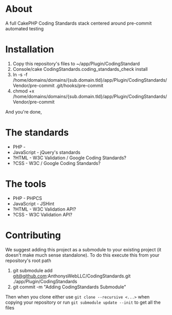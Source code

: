 # About
A full CakePHP Coding Standards stack centered around pre-commit automated testing

# Installation
1. Copy this repository's files to ~/app/Plugin/CodingStandard
1. Console/cake CodingStandards.coding_standards_check install
1. ln -s -f /home/domains/domains/{sub.domain.tld}/app/Plugin/CodingStandards/Vendor/pre-commit .git/hooks/pre-commit
1. chmod +x /home/domains/domains/{sub.domain.tld}/app/Plugin/CodingStandards/Vendor/pre-commit

And you're done, 

# The standards
* PHP - 
* JavaScript - jQuery's standards
* ?HTML - W3C Validation / Google Coding Standards?
* ?CSS - W3C / Google Coding Standards?

# The tools
* PHP - PHPCS
* JavaScript - JSHint
* ?HTML - W3C Validation API?
* ?CSS - W3C Validation API?

# Contributing
We suggest adding this project as a submodule to your existing project (it doesn't make much sense standalone).  To do this execute this from your repository's root path
1. git submodule add git@github.com:AnthonysWebLLC/CodingStandards.git ./app/Plugin/CodingStandards
1. git commit -m "Adding CodingStandards Submodule"

Then when you clone either use `git clone --recursive <...>` when copying your repository or run `git submodule update --init` to get all the files
